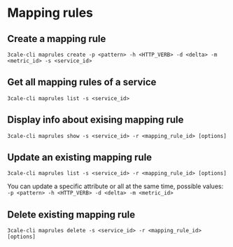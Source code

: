 # Mapping rules

## Create a mapping rule
`3cale-cli maprules create -p <pattern> -h <HTTP_VERB> -d <delta> -m <metric_id> -s <service_id>`

## Get all mapping rules of a service
`3cale-cli maprules list -s <service_id>`

## Display info about exising mapping rule
`3cale-cli maprules show -s <service_id> -r <mapping_rule_id> [options]`

## Update an existing mapping rule
`3cale-cli maprules list -s <service_id> -r <mapping_rule_id> [options]`

You can update a specific attribute or all at the same time, possible values:
`-p <pattern> -h <HTTP_VERB> -d <delta> -m <metric_id>`

## Delete existing mapping rule
`3cale-cli maprules delete -s <service_id> -r <mapping_rule_id> [options]`